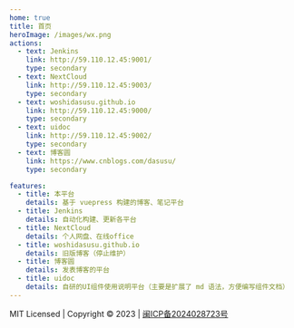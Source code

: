 ```yaml
---
home: true
title: 首页
heroImage: /images/wx.png
actions:
  - text: Jenkins
    link: http://59.110.12.45:9001/
    type: secondary
  - text: NextCloud
    link: http://59.110.12.45:9003/
    type: secondary
  - text: woshidasusu.github.io
    link: http://59.110.12.45:9000/
    type: secondary
  - text: uidoc
    link: http://59.110.12.45:9002/
    type: secondary
  - text: 博客圆
    link: https://www.cnblogs.com/dasusu/
    type: secondary

features:
  - title: 本平台
    details: 基于 vuepress 构建的博客、笔记平台
  - title: Jenkins
    details: 自动化构建、更新各平台
  - title: NextCloud
    details: 个人网盘、在线office
  - title: woshidasusu.github.io
    details: 旧版博客（停止维护）
  - title: 博客圆
    details: 发表博客的平台
  - title: uidoc
    details: 自研的UI组件使用说明平台（主要是扩展了 md 语法，方便编写组件文档）
---
```


<div class="footer">
MIT Licensed | Copyright © 2023 | <a href="https://beian.miit.gov.cn/" target="_blank">闽ICP备2024028723号</a>
</div>
